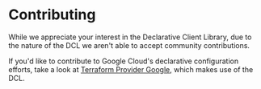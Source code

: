 # Contributing

While we appreciate your interest in the Declarative Client Library, due to the
nature of the DCL we aren't able to accept community contributions.

If you'd like to contribute to Google Cloud's declarative configuration efforts,
take a look at
[Terraform Provider Google](https://github.com/hashicorp/terraform-provider-google),
which makes use of the DCL.
